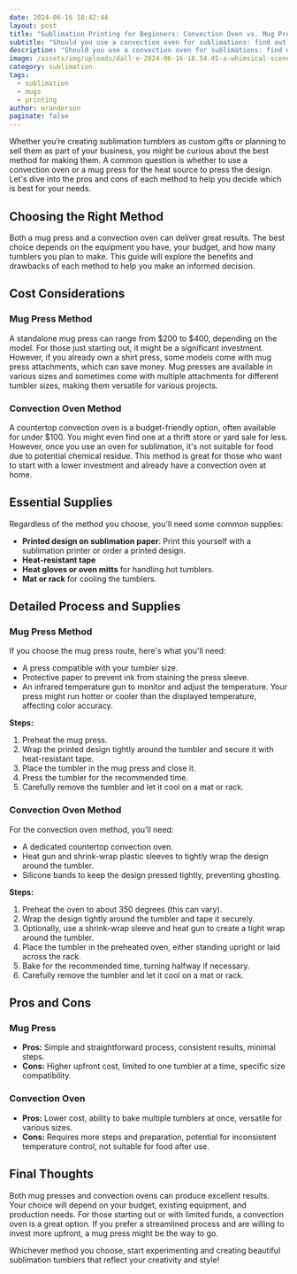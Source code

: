 ```yaml
---
date: 2024-06-16 18:42:44
layout: post
title: "Sublimation Printing for Beginners: Convection Oven vs. Mug Press"
subtitle: "Should you use a convection oven for sublimations: find out here."
description: "Should you use a convection oven for sublimations: find out here."
image: /assets/img/uploads/dall·e-2024-06-16-18.54.45-a-whimsical-scene-showcasing-the-process-of-sublimation-printing-with-humanoid-mugs.-in-the-foreground-there-is-a-realistic-tumbler-press-machine-wit.webp
category: sublimation
tags:
  - sublimation
  - mugs
  - printing
author: mranderson
paginate: false
---
```



Whether you’re creating sublimation tumblers as custom gifts or planning to sell them as part of your business, you might be curious about the best method for making them. A common question is whether to use a convection oven or a mug press for the heat source to press the design. Let's dive into the pros and cons of each method to help you decide which is best for your needs.

## Choosing the Right Method

Both a mug press and a convection oven can deliver great results. The best choice depends on the equipment you have, your budget, and how many tumblers you plan to make. This guide will explore the benefits and drawbacks of each method to help you make an informed decision.

## Cost Considerations

### Mug Press Method

A standalone mug press can range from $200 to $400, depending on the model. For those just starting out, it might be a significant investment. However, if you already own a shirt press, some models come with mug press attachments, which can save money. Mug presses are available in various sizes and sometimes come with multiple attachments for different tumbler sizes, making them versatile for various projects.

### Convection Oven Method

A countertop convection oven is a budget-friendly option, often available for under $100. You might even find one at a thrift store or yard sale for less. However, once you use an oven for sublimation, it's not suitable for food due to potential chemical residue. This method is great for those who want to start with a lower investment and already have a convection oven at home.

## Essential Supplies

Regardless of the method you choose, you'll need some common supplies:

* **Printed design on sublimation paper**: Print this yourself with a sublimation printer or order a printed design.
* **Heat-resistant tape**
* **Heat gloves or oven mitts** for handling hot tumblers.
* **Mat or rack** for cooling the tumblers.

## Detailed Process and Supplies

### Mug Press Method

If you choose the mug press route, here's what you'll need:

* A press compatible with your tumbler size.
* Protective paper to prevent ink from staining the press sleeve.
* An infrared temperature gun to monitor and adjust the temperature. Your press might run hotter or cooler than the displayed temperature, affecting color accuracy.

**Steps:**

1. Preheat the mug press.
2. Wrap the printed design tightly around the tumbler and secure it with heat-resistant tape.
3. Place the tumbler in the mug press and close it.
4. Press the tumbler for the recommended time.
5. Carefully remove the tumbler and let it cool on a mat or rack.

### Convection Oven Method

For the convection oven method, you’ll need:

* A dedicated countertop convection oven.
* Heat gun and shrink-wrap plastic sleeves to tightly wrap the design around the tumbler.
* Silicone bands to keep the design pressed tightly, preventing ghosting.

**Steps:**

1. Preheat the oven to about 350 degrees (this can vary).
2. Wrap the design tightly around the tumbler and tape it securely.
3. Optionally, use a shrink-wrap sleeve and heat gun to create a tight wrap around the tumbler.
4. Place the tumbler in the preheated oven, either standing upright or laid across the rack.
5. Bake for the recommended time, turning halfway if necessary.
6. Carefully remove the tumbler and let it cool on a mat or rack.

## Pros and Cons

### Mug Press

* **Pros:** Simple and straightforward process, consistent results, minimal steps.
* **Cons:** Higher upfront cost, limited to one tumbler at a time, specific size compatibility.

### Convection Oven

* **Pros:** Lower cost, ability to bake multiple tumblers at once, versatile for various sizes.
* **Cons:** Requires more steps and preparation, potential for inconsistent temperature control, not suitable for food after use.

## Final Thoughts

Both mug presses and convection ovens can produce excellent results. Your choice will depend on your budget, existing equipment, and production needs. For those starting out or with limited funds, a convection oven is a great option. If you prefer a streamlined process and are willing to invest more upfront, a mug press might be the way to go.

Whichever method you choose, start experimenting and creating beautiful sublimation tumblers that reflect your creativity and style!
